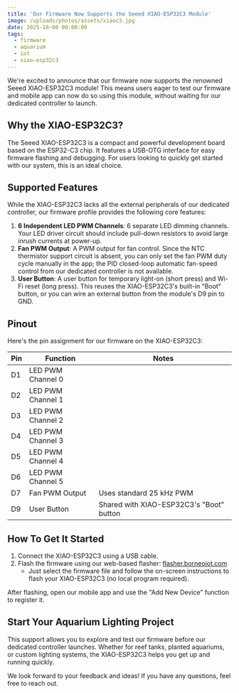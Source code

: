 ```yaml
---
title: 'Our Firmware Now Supports the Seeed XIAO-ESP32C3 Module'
image: /uploads/photos/assets/xiaoc3.jpg
date: 2025-10-08 00:00:00
tags:
  - firmware
  - aquarium
  - iot
  - xiao-esp32c3
---
```


We're excited to announce that our firmware now supports the renowned Seeed XIAO-ESP32C3 module! This means users eager to test our firmware and mobile app can now do so using this module, without waiting for our dedicated controller to launch.

## Why the XIAO-ESP32C3?

The Seeed XIAO-ESP32C3 is a compact and powerful development board based on the ESP32-C3 chip. It features a USB-OTG interface for easy firmware flashing and debugging. For users looking to quickly get started with our system, this is an ideal choice.

## Supported Features

While the XIAO-ESP32C3 lacks all the external peripherals of our dedicated controller, our firmware profile provides the following core features:

1. **6 Independent LED PWM Channels**: 6 separate LED dimming channels. Your LED driver circuit should include pull-down resistors to avoid large inrush currents at power-up.
2. **Fan PWM Output**: A PWM output for fan control. Since the NTC thermistor support circuit is absent, you can only set the fan PWM duty cycle manually in the app; the PID closed-loop automatic fan-speed control from our dedicated controller is not available.
3. **User Button**: A user button for temporary light-on (short press) and Wi-Fi reset (long press). This reuses the XIAO-ESP32C3's built-in "Boot" button, or you can wire an external button from the module's D9 pin to GND.

## Pinout

Here's the pin assignment for our firmware on the XIAO-ESP32C3:

| Pin | Function             | Notes                                                                 |
|-----|----------------------|-----------------------------------------------------------------------|
| D1  | LED PWM Channel 0    |                                                                       |
| D2  | LED PWM Channel 1    |                                                                       |
| D3  | LED PWM Channel 2    |                                                                       |
| D4  | LED PWM Channel 3    |                                                                       |
| D5  | LED PWM Channel 4    |                                                                       |
| D6  | LED PWM Channel 5    |                                                                       |
| D7  | Fan PWM Output       | Uses standard 25 kHz PWM                                              |
| D9  | User Button          | Shared with XIAO-ESP32C3's "Boot" button                              |

## How To Get It Started

1. Connect the XIAO-ESP32C3 using a USB cable.
2. Flash the firmware using our web-based flasher: [flasher.borneoiot.com](https://flasher.borneoiot.com)
    - Just select the firmware file and follow the on-screen instructions to flash your XIAO-ESP32C3 (no local program required).

After flashing, open our mobile app and use the "Add New Device" function to register it.

## Start Your Aquarium Lighting Project

This support allows you to explore and test our firmware before our dedicated controller launches. Whether for reef tanks, planted aquariums, or custom lighting systems, the XIAO-ESP32C3 helps you get up and running quickly.

We look forward to your feedback and ideas! If you have any questions, feel free to reach out.